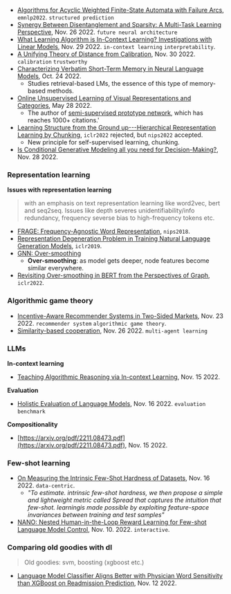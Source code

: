 
- [Algorithms for Acyclic Weighted Finite-State Automata with Failure Arcs](https://www.cs.jhu.edu/~jason/papers/svete+al.emnlp22.pdf), `emnlp2022`. `structured prediction`
- [Synergy Between Disentanglement and Sparsity: A Multi-Task Learning Perspective](https://arxiv.org/pdf/2211.14666.pdf), Nov. 26 2022. `future neural architecture`
- [What Learning Algorithm is In-Context Learning? Investigations with Linear Models](https://arxiv.org/pdf/2211.15661.pdf), Nov. 29 2022. `in-context learning` `interpretability`.
- [A Unifying Theory of Distance from Calibration](https://arxiv.org/abs/2211.16886), Nov. 30 2022. `calibration` `trustworthy`
- [Characterizing Verbatim Short-Term Memory in Neural Language Models](https://arxiv.org/abs/2210.13569), Oct. 24 2022.
  - Studies retrieval-based LMs, the essence of this type of memory-based methods.
- [Online Unsupervised Learning of Visual Representations and Categories](https://arxiv.org/pdf/2109.05675.pdf), May 28 2022.
  - The author of [semi-supervised prototype network](https://arxiv.org/abs/1803.00676), which has reaches 1000+ citations.'
- [Learning Structure from the Ground up---Hierarchical Representation Learning by Chunking](https://openreview.net/forum?id=c9IvZqZ8SNI), `iclr2022` rejected, but `nips2022` accepted.
  - New principle for self-supervised learning, chunking.
- [Is Conditional Generative Modeling all you need for Decision-Making?](https://arxiv.org/pdf/2211.15657.pdf), Nov. 28 2022.

### Representation learning

**Issues with representation learning**
> with an emphasis on text representation learning like word2vec, bert and seq2seq. Issues like depth severes unidentifiability/info redundancy, frequency severse bias to high-frequency tokens etc.

- [FRAGE: Frequency-Agnostic Word Representation](https://proceedings.neurips.cc/paper/2018/file/e555ebe0ce426f7f9b2bef0706315e0c-Paper.pdf), `nips2018`.
- [Representation Degeneration Problem in Training Natural Language Generation Models](https://arxiv.org/pdf/1907.12009.pdf), `iclr2019`.
- [GNN: Over-smoothing](https://disco.ethz.ch/courses/fs21/seminar/talks/GNN_Oversmoothing.pdf)
  - **Over-smoothing**: as model gets deeper, node features become similar everywhere.
- [Revisiting Over-smoothing in BERT from the Perspectives of Graph](https://openreview.net/pdf?id=dUV91uaXm3), `iclr2022`.

### Algorithmic game theory

- [Incentive-Aware Recommender Systems in Two-Sided Markets](https://arxiv.org/pdf/2211.15381.pdf), Nov. 23 2022. `recommender system` `algorithmic game theory`.
- [Similarity-based cooperation](https://arxiv.org/pdf/2211.14468.pdf), Nov. 26 2022. `multi-agent learning`

### LLMs

**In-context learning**

- [Teaching Algorithmic Reasoning via In-context Learning](https://arxiv.org/pdf/2211.09066.pdf), Nov. 15 2022.

**Evaluation**

- [Holistic Evaluation of Language Models](https://arxiv.org/pdf/2211.09110.pdf), Nov. 16 2022. `evaluation` `benchmark`

**Compositionality**

- [https://arxiv.org/pdf/2211.08473.pdf](https://arxiv.org/pdf/2211.08473.pdf), Nov. 15 2022.

### Few-shot learning

- [On Measuring the Intrinsic Few-Shot Hardness of Datasets](https://arxiv.org/pdf/2211.09113.pdf), Nov. 16 2022. `data-centric`.
  - *"To estimate. intrinsic few-shot hardness,  we then propose a simple and lightweight metric called Spread that captures the intuition that few-shot. learningis made possible by exploiting feature-space invariances between training and test samples"*
- [NANO: Nested Human-in-the-Loop Reward Learning for Few-shot Language Model Control](https://arxiv.org/pdf/2211.05750.pdf), Nov. 10. 2022. `interactive`.

### Comparing old goodies with dl

> Old goodies: svm, boosting (xgboost etc.)

-  [Language Model Classifier Aligns Better with Physician Word Sensitivity than XGBoost on Readmission Prediction](https://arxiv.org/pdf/2211.07047.pdf),  Nov. 12 2022.
